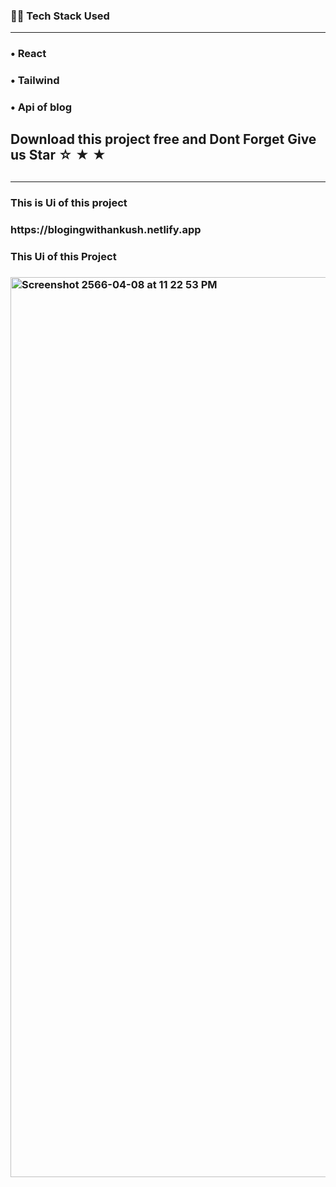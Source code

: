 <h3>👨‍💻 Tech Stack Used</h3>
<hr>
<h3>&#x2022; React</h3>
<h3>&#x2022; Tailwind</h3>
<h3>&#x2022; Api of blog</h3>
<h2> Download this project free and Dont Forget Give us Star &star; &starf; &bigstar;  <h2/>
<hr>
<h3> This is Ui of this project<h3/>
<p> https://blogingwithankush.netlify.app<p/>

<h3> This Ui of this Project<h3/>
<img width="1440" alt="Screenshot 2566-04-08 at 11 22 53 PM" src="https://user-images.githubusercontent.com/84925305/230735945-2e8aff14-2ebe-4359-b6ad-08ca0d626469.png">
